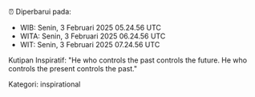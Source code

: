 ⏰ Diperbarui pada:
- WIB: Senin, 3 Februari 2025 05.24.56 UTC
- WITA: Senin, 3 Februari 2025 06.24.56 UTC
- WIT: Senin, 3 Februari 2025 07.24.56 UTC

Kutipan Inspiratif:
"He who controls the past controls the future. He who controls the present controls the past."


Kategori: inspirational

